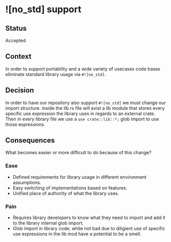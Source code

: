 # ![no_std] support

## Status

Accepted

## Context

In order to support portability and a wide variety of usecases code bases eliminate standard library usage via `#![no_std]`.

## Decision

In order to have our repository also support `#![no_std]` we must change our import structure. inside the lib.rs file will exist a lib module that stores every specific use expression the library uses in regards to an external crate. Then in every library file we use a `use crate::lib::*;` glob import to use those expressions.

## Consequences

What becomes easier or more difficult to do because of this change?

### Ease
- Defined requirements for library usage in different environment assumptions.
- Easy switching of implementations based on features.
- Unified place of authority of what the library uses.
### Pain
- Requires library developers to know what they need to import and add it to the library internal glob import.
- Glob import in library code, while not bad due to diligient use of specific use expressions in the lib mod have a potential to be a smell.
